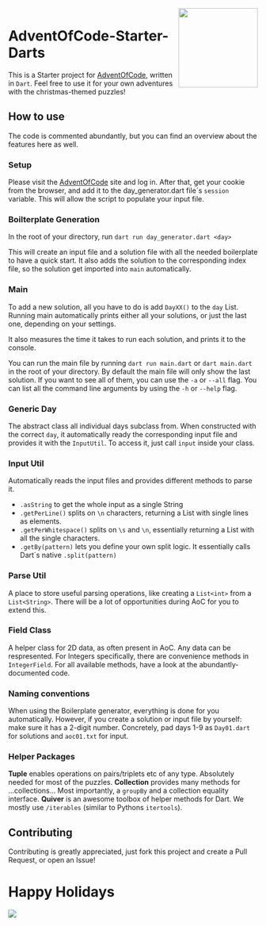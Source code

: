 <img src="https://www.kindpng.com/picc/m/176-1766554_dart-programming-language-logo-hd-png-download.png" width="160" align="right">

# AdventOfCode-Starter-Darts

This is a Starter project for [AdventOfCode](https://adventofcode.com/2023), written in `Dart`. Feel free to use it for your own adventures with the christmas-themed puzzles!

## How to use

The code is commented abundantly, but you can find an overview about the features here as well.

### Setup

Please visit the [AdventOfCode](https://adventofcode.com/2023) site and log in. After that, get your cookie from the browser, and add it to the day_generator.dart file´s `session` variable. This will allow the script to populate your input file.

### Boilterplate Generation

In the root of your directory, run `dart run day_generator.dart <day>`

This will create an input file and a solution file with all the needed boilerplate to have a quick start. It also adds the solution to the corresponding index file, so the solution get imported into `main` automatically.

### Main

To add a new solution, all you have to do is add `DayXX()` to the `day` List. Running main automatically prints either all your solutions, or just the last one, depending on your settings.

It also measures the time it takes to run each solution, and prints it to the console.

You can run the main file by running `dart run main.dart` or `dart main.dart` in the root of your directory.
By default the main file will only show the last solution. If you want to see all of them, you can use the `-a` or `--all` flag.
You can list all the command line arguments by using the `-h` or `--help` flag.

### Generic Day

The abstract class all individual days subclass from. When constructed with the correct `day`, it automatically ready the corresponding input file and provides it with the `InputUtil`. To access it, just call `input` inside your class.

### Input Util

Automatically reads the input files and provides different methods to parse it.

- `.asString` to get the whole input as a single String
- `.getPerLine()` splits on `\n` characters, returning a List with single lines as elements.
- `.getPerWhitespace()` splits on `\s` and `\n`, essentially returning a List with all the single characters.
- `.getBy(pattern)` lets you define your own split logic. It essentially calls Dart´s native `.split(pattern)`

### Parse Util

A place to store useful parsing operations, like creating a `List<int>` from a `List<String>`. There will be a lot of opportunities during AoC for you to extend this.

### Field Class

A helper class for 2D data, as often present in AoC. Any data can be respresented. For Integers specifically, there are convenience methods in `IntegerField`. For all available methods, have a look at the abundantly-documented code.

### Naming conventions

When using the Boilerplate generator, everything is done for you automatically. However, if you create a solution or input file by yourself: make sure it has a 2-digit number. Concretely, pad days 1-9 as `Day01.dart` for solutions and `aoc01.txt` for input.

### Helper Packages

**Tuple** enables operations on pairs/triplets etc of any type. Absolutely needed for most of the puzzles.
**Collection** provides many methods for ...collections... Most importantly, a `groupBy` and a collection equality interface.
**Quiver** is an awesome toolbox of helper methods for Dart. We mostly use `/iterables` (similar to Pythons `itertools`).

## Contributing

Contributing is greatly appreciated, just fork this project and create a Pull Request, or open an Issue!

# Happy Holidays

<img src="https://blogs.sap.com/wp-content/uploads/2020/11/EkaoQQTXEAMA4BN.jpg">
